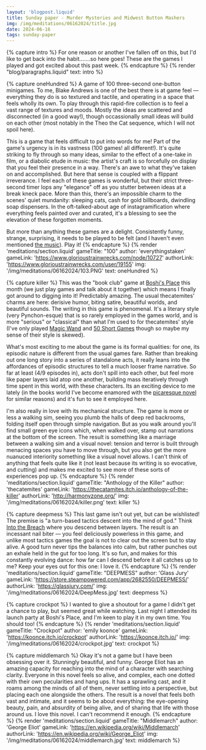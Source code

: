 ```yaml
---
layout: 'blogpost.liquid'
title: Sunday paper - Murder Mysteries and Midwest Button Mashers
img: /img/meditations/06162024/title.jpg
date: 2024-06-16
tags: sunday-paper
---
```

<!-- INTRO -->
{% capture intro %}
For one reason or another I've fallen off on this, but I'd like to get back into the habit.......so here goes! These are the games I played and got excited about this past week.
{% endcapture %}
{% render "blog/paragraphs.liquid" text: intro %}

{% capture oneHundred %}
A game of 100 three-second one-button minigames. To me, Blake Andrews is one of the best there is at game feel — everything they do is so textured and tactile, and operating in a space that feels wholly its own. To play through this rapid-fire collection is to feel a vast range of textures and moods. Mostly the ideas are scattered and disconnected (in a good way!), though occassionally small ideas will build on each other (most notably in the Theo the Cat sequence, which I will not spoil here). 

This is a game that feels difficult to put into words for me! Part of the game's urgency is in its vastness (100 games! all different!). It's quite striking to fly through so many ideas, similar to the effect of a one-take in film, or a diabolic etude in music: the artist's craft is so forcefully on display that you feel their presence in a way. There's an awe to what they've taken on and accomplished. But here that sense is coupled with a flippant irreverance. I feel each of these games is wonderful, but their strict three-second timer lops any "elegance" off as you stutter between ideas at a break kneck pace. More than this, there's an impossible charm to the scenes' quiet mundanity: sleeping cats, cash for gold billboards, dwindling soap dispensers. In the oft-talked-about age of instagramification where everything feels painted over and curated, it's a blessing to see the elevation of these forgotten moments.

But more than anything these games are a delight. Consistently funny, strange, surprising, it needs to be played to be felt (and I haven't even mentioned <a href="https://lillyan.bandcamp.com/album/100-ost">the music</a>). Play it!
{% endcapture %}
{% render 'meditations/section.liquid' 
    gameTitle: "100"
    author: 'everythingstaken'
    gameLink: 'https://www.glorioustrainwrecks.com/node/10727'
    authorLink: 'https://www.glorioustrainwrecks.com/user/19155'
    img: '/img/meditations/06162024/103.PNG'
    text: oneHundred
%}

{% capture killer %}
This was the "book club" game at <a href="https://boshis.place/">Boshi's Place</a> this month (we just play games and talk about it together) which means I finally got around to digging into it! Predictably amazing. The usual thecatemites' charms are here: derisive humor, biting satire, beautiful worlds, and beautiful sounds. The writing in this game is phenomenal. It's a literary style (very Pynchon-esque) that is so rarely employed in the games world, and is more "serious" or "classical" than what I'm used to for thecatemites' style (I've only played <a href="https://thecatamites.itch.io/magic-wand">Magic Wand</a> and <a href="https://thecatamites.itch.io/50-short-games">50 Short Games</a> though so maybe my sense of their style is skewed).

What's most exciting to me about the game is its formal qualities: for one, its episodic nature is different from the usual games fare. Rather than breaking out one long story into a series of standalone acts, it really leans into the affordances of episodic structures to tell a much looser frame narrative. So far at least (4/9 episodes in), acts don't spill into each other, but feel more like paper layers laid atop one another, building mass iteratively through time spent in this world, with these characters. Its an exciting device to me lately (in the books world I've become enamored with the <a href="https://en.wikipedia.org/wiki/Picaresque_novel">picaresque novel</a> for similar reasons) and it's fun to see it employed here.

I'm also really in love with its mechanical structure. The game is more or less a walking sim, seeing you plumb the halls of deep red backrooms, folding itself open through simple navigation. But as you walk around you'll find small green eye icons which, when walked over, stamp out narrations at the bottom of the screen. The result is something like a marriage between a walking sim and a visual novel: tension and terror is built through menacing spaces you have to move through, but you also get the more nuanuced interiority something like a visual novel allows. I can't think of anything that feels quite like it (not least because its writing is so evocative, and cutting) and makes me excited to see more of these sorts of experiences pop up.
{% endcapture %}
{% render 'meditations/section.liquid' 
    gameTitle: "Anthology of the Killer"
    author: 'thecatemites'
    gameLink: 'https://thecatamites.itch.io/anthology-of-the-killer'
    authorLink: 'http://harmonyzone.org/'
    img: '/img/meditations/06162024/killer.png'
    text: killer
%}

{% capture deepmess %}
This last game isn't out yet, but can be wishlisted! The premise is "a turn-based tactics descent into the mind of god." Think <a href="https://store.steampowered.com/app/590380/Into_the_Breach?snr=1_7_15__13">Into the Breach</a> where you descend between layers. The result is an incessant nail biter — you feel deliciously powerless in this game, and unlike most tactics games the goal is not to clear out the screen but to stay alive. A good turn never tips the balances into calm, but rather punches out an exhale held in the gut for too long. It's so fun, and makes for this constantly evolving dance: how far can I descend before it all catches up to me? Keep your eyes out for this one: I love it.
{% endcapture %}
{% render 'meditations/section.liquid' 
    gameTitle: "DEEPMESS"
    author: 'Glass Jury'
    gameLink: 'https://store.steampowered.com/app/2682550/DEEPMESS/'
    authorLink: 'https://glassjury.com/'
    img: '/img/meditations/06162024/DeepMess.jpg'
    text: deepmess
%}

{% capture crockpot %}
I wanted to give a shoutout for a game I didn't get a chance to play, but seemed great while watching. Last night I attended its launch party at Boshi's Place, and I'm keen to play it in my own time. You should too!
{% endcapture %}
{% render 'meditations/section.liquid' 
    gameTitle: "Crockpot"
    author: 'emily koonce'
    gameLink: 'https://koonce.itch.io/crockpot'
    authorLink: 'https://koonce.itch.io/'
    img: '/img/meditations/06162024/crockpot.jpg'
    text: crockpot
%}

{% capture middlemarch %}
Okay it's not a game but I have been obsessing over it. Stunningly beautiful, and funny. George Eliot has an amazing capacity for reaching into the mind of a character with searching clarity. Everyone in this novel feels so alive, and complex, each one dotted with their own pecularities and hang ups. It has a sprawling cast, and it roams among the minds of all of them, never settling into a perspective, but placing each one alongside the others. The result is a novel that feels both vast and intimate, and it seems to be about everything: the eye-opening beauty, pain, and absurdity of being alive, and of sharing that life with those around us. I love this novel. I can't recommend it enough.
{% endcapture %}
{% render 'meditations/section.liquid' 
    gameTitle: "Middlemarch"
    author: 'George Eliot'
    gameLink: 'https://en.wikipedia.org/wiki/Middlemarch'
    authorLink: 'https://en.wikipedia.org/wiki/George_Eliot'
    img: '/img/meditations/06162024/middlemarch.jpg'
    text: middlemarch
%}